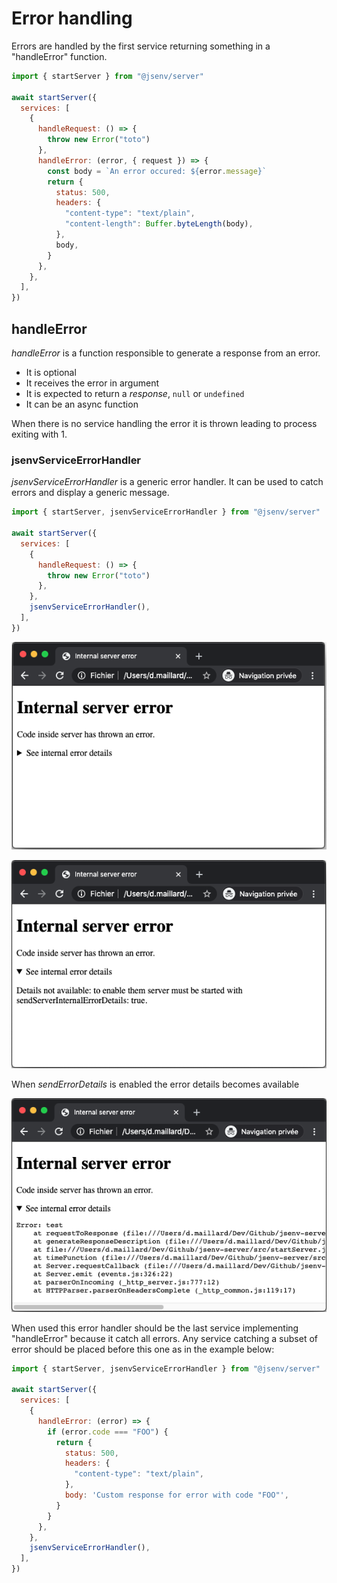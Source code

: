 # Error handling

Errors are handled by the first service returning something in a "handleError" function.

```js
import { startServer } from "@jsenv/server"

await startServer({
  services: [
    {
      handleRequest: () => {
        throw new Error("toto")
      },
      handleError: (error, { request }) => {
        const body = `An error occured: ${error.message}`
        return {
          status: 500,
          headers: {
            "content-type": "text/plain",
            "content-length": Buffer.byteLength(body),
          },
          body,
        }
      },
    },
  ],
})
```

## handleError

_handleError_ is a function responsible to generate a response from an error.

- It is optional
- It receives the error in argument
- It is expected to return a _response_, `null` or `undefined`
- It can be an async function

When there is no service handling the error it is thrown leading to process exiting with 1.

### jsenvServiceErrorHandler

_jsenvServiceErrorHandler_ is a generic error handler. It can be used to catch errors and display a generic message.

```js
import { startServer, jsenvServiceErrorHandler } from "@jsenv/server"

await startServer({
  services: [
    {
      handleRequest: () => {
        throw new Error("toto")
      },
    },
    jsenvServiceErrorHandler(),
  ],
})
```

![screenshot of internal error page](./screenshot-500-html.png)

![screenshot of internal error page expanded](./screenshot-500-html-expanded.png)

When _sendErrorDetails_ is enabled the error details becomes available

![screenshot of internal error page with details expanded](./screenshot-500-html-details-expanded.png)

When used this error handler should be the last service implementing "handleError" because it catch all errors.
Any service catching a subset of error should be placed before this one as in the example below:

```js
import { startServer, jsenvServiceErrorHandler } from "@jsenv/server"

await startServer({
  services: [
    {
      handleError: (error) => {
        if (error.code === "FOO") {
          return {
            status: 500,
            headers: {
              "content-type": "text/plain",
            },
            body: 'Custom response for error with code "FOO"',
          }
        }
      },
    },
    jsenvServiceErrorHandler(),
  ],
})
```
